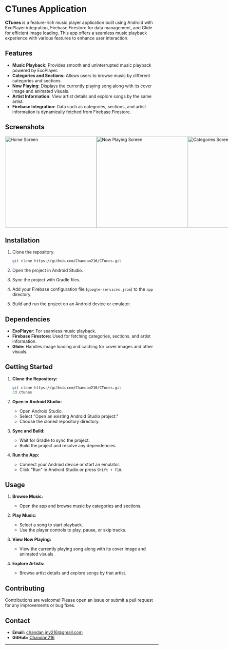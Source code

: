 # CTunes Application

**CTunes** is a feature-rich music player application built using Android with ExoPlayer integration, Firebase Firestore for data management, and Glide for efficient image loading. This app offers a seamless music playback experience with various features to enhance user interaction.

## Features

- **Music Playback:** Provides smooth and uninterrupted music playback powered by ExoPlayer.
- **Categories and Sections:** Allows users to browse music by different categories and sections.
- **Now Playing:** Displays the currently playing song along with its cover image and animated visuals.
- **Artist Information:** View artist details and explore songs by the same artist.
- **Firebase Integration:** Data such as categories, sections, and artist information is dynamically fetched from Firebase Firestore.

## Screenshots

<div style="display: flex; flex-direction: row; justify-content: space-around;">
  <img src="https://firebasestorage.googleapis.com/v0/b/music-player-610d3.appspot.com/o/App%20Images%2Fhome_screen.jpeg?alt=media&token=3c3f819d-cb5a-486a-8c4d-f5803ec4ef61" alt="Home Screen" width="300"/>
  <img src="https://firebasestorage.googleapis.com/v0/b/music-player-610d3.appspot.com/o/App%20Images%2Fnow_playing.jpeg?alt=media&token=824b7f2c-dfda-49d4-aba0-6e2bd5ca722b" alt="Now Playing Screen" width="300"/>
  <img src="https://firebasestorage.googleapis.com/v0/b/music-player-610d3.appspot.com/o/App%20Images%2Fcategory_screen.jpeg?alt=media&token=1bf95d63-c788-48a8-a82c-76dd5cc68680" alt="Categories Screen" width="300"/>
</div>

## Installation

1. Clone the repository:
   ```sh
   git clone https://github.com/Chandan216/CTunes.git
   ```

2. Open the project in Android Studio.

3. Sync the project with Gradle files.

4. Add your Firebase configuration file (`google-services.json`) to the `app` directory.

5. Build and run the project on an Android device or emulator.

## Dependencies

- **ExoPlayer:** For seamless music playback.
- **Firebase Firestore:** Used for fetching categories, sections, and artist information.
- **Glide:** Handles image loading and caching for cover images and other visuals.

## Getting Started

1. **Clone the Repository:**
   ```sh
   git clone https://github.com/Chandan216/CTunes.git
   cd ctunes
   ```

2. **Open in Android Studio:**
   - Open Android Studio.
   - Select "Open an existing Android Studio project."
   - Choose the cloned repository directory.

3. **Sync and Build:**
   - Wait for Gradle to sync the project.
   - Build the project and resolve any dependencies.

4. **Run the App:**
   - Connect your Android device or start an emulator.
   - Click "Run" in Android Studio or press `Shift + F10`.

## Usage

1. **Browse Music:**
   - Open the app and browse music by categories and sections.

2. **Play Music:**
   - Select a song to start playback.
   - Use the player controls to play, pause, or skip tracks.

3. **View Now Playing:**
   - View the currently playing song along with its cover image and animated visuals.

4. **Explore Artists:**
   - Browse artist details and explore songs by that artist.

## Contributing

Contributions are welcome! Please open an issue or submit a pull request for any improvements or bug fixes.

## Contact

- **Email:** chandan.jnv216@gmail.com
- **GitHub:** [Chandan216](https://github.com/Chandan216)

---
